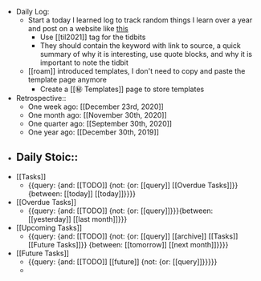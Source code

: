- Daily Log:
    - Start a today I learned log to track random things I learn over a year and post on a website like [this](https://drobinin.com/posts/things-i-learnt-in-2020/)
        - Use [[til2021]] tag for the tidbits
        - They should contain the keyword with link to source, a quick summary of why it is interesting, use quote blocks, and why it is important to note the tidbit
    - [[roam]] introduced templates, I don't need to copy and paste the template page anymore
        - Create a [[㊙️ Templates]] page to store templates
- Retrospective::
    - One week ago: [[December 23rd, 2020]]
    - One month ago: [[November 30th, 2020]]
    - One quarter ago: [[September 30th, 2020]]
    - One year ago: [[December 30th, 2019]]
- Daily Stoic::
    - 
- [[Tasks]]
    - {{query: {and: [[TODO]] {not: {or: [[query]] [[Overdue Tasks]]}} {between: [[today]] [[today]]}}}}
- [[Overdue Tasks]]
    - {{query: {and: [[TODO]] {not: {or: [[query]]}}}{between: [[yesterday]] [[last month]]}}}
- [[Upcoming Tasks]]
    - {{query: {and: [[TODO]] {not: {or: [[query]] [[archive]] [[Tasks]] [[Future Tasks]]}} {between: [[tomorrow]] [[next month]]}}}}
- [[Future Tasks]]
    - {{query: {and: [[TODO]] [[future]] {not: {or: [[query]]}}}}}
    - 
